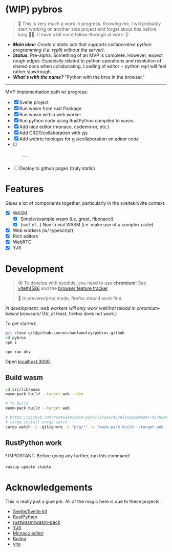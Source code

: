 # (WIP) pybros

> 👋 This is very much a work in progress. Knowing me, I will probably start working on another side project and forget about this before long 🤷‍♂️. (I have a bit more follow-through at work :|)

- _**Main idea:** Create a static site that supports collaborative python programming (i.e. [replit](https://replit.com/) without the server)._
- _**Status.**_ Pre-alpha. Something of an MVP is complete. However, expect rough edges. Especially related to python operations and resolution of shared docs when collaborating. Loading of editor + python repl will feel rather slow/rough.
- _**What's with the name?**_ "Python with the bros in the browser."

---

MVP Implementation path w/ progress:

- [x] Svelte project
- [x] Run wasm from rust Package
- [x] Run wasm within web worker
- [x] Run python code using RustPython compiled to wasm.
- [x] Add nice editor (monaco, codemirror, etc.)
- [x] Add CRDT/collaboration with [yjs](https://docs.yjs.dev/)
- [x] Add webrtc hookups for yjs/collaboration on _editor code_
- [ ] ```Add CRDT validation of python editor output/state.~~~ (Not an MVP element)

      ```
- [ ] Deploy to github pages (truly static)

# Features

Glues a lot of components together, particularly in the sveltekit/vite context:

- [x] WASM
  - [x] Simple/example wasm (i.e. greet, fibonacci)
  - [x] (sort of...) Non-trivial WASM (i.e. make use of a complex crate)
- [x] Web workers (w/ typescript)
- [x] Rich editors
- [x] WebRTC
- [x] YJS

# Development

> 😢 To develop with pyodide, you need to use **chromium**! See [vite#4586](https://github.com/vitejs/vite/issues/4586) and the [browser feature tracker](https://caniuse.com/mdn-api_worker_worker_ecmascript_modules).
>
> 🦊 In preview/prod mode, firefox should work fine.


_In development, web workers will only work well/hot reload in chromium-based browsers!_ (Or, at least, firefox does not work.)

To get started:

```bash
git clone git@github.com:michaelwooley/pybros.github
cd pybros
npm i

npm run dev
```

Open [localhost:3000](http://localhost:3000).

## Build wasm

```bash
cd src/lib/wasm
wasm-pack build --target web --dev

# To build
wasm-pack build --target web

# https://github.com/rustwasm/wasm-pack/issues/457#issuecomment-457024036
# cargo install cargo-watch
cargo watch -i .gitignore -i "pkg/*" -s "wasm-pack build --target web --dev"
```

## RustPython work

❗ IMPORTANT: Before going any further, run this command:

```bash
rustup update stable
```

# Acknowledgements

This is really just a glue job. All of the magic here is due to these projects:

- [Svelte/Svelte kit](kit.svelte.dev)
- [RustPython](https://github.com/RustPython/RustPython)
- [rustwasm/wasm-pack](https://github.com/rustwasm/wasm-pack)
- [YJS](https://docs.yjs.dev)
- [Monaco editor](https://microsoft.github.io/monaco-editor)
- [Bulma](https://bulma.io)
- [vite](https://vitejs.dev/)
